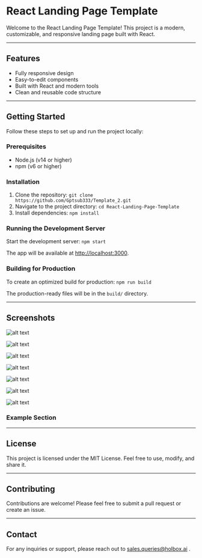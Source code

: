 # React Landing Page Template

Welcome to the React Landing Page Template! This project is a modern, customizable, and responsive landing page built with React.

---

## Features

- Fully responsive design
- Easy-to-edit components
- Built with React and modern tools
- Clean and reusable code structure

---

## Getting Started

Follow these steps to set up and run the project locally:

### Prerequisites
- Node.js (v14 or higher)
- npm (v6 or higher)

### Installation
1. Clone the repository: `git clone https://github.com/Gptsub333/Template_2.git`
2. Navigate to the project directory: `cd React-Landing-Page-Template`
3. Install dependencies: `npm install`

### Running the Development Server
Start the development server: `npm start`

The app will be available at [http://localhost:3000](http://localhost:3000).

### Building for Production
To create an optimized build for production: `npm run build`

The production-ready files will be in the `build/` directory.



---


## Screenshots
![alt text](<public/assets/Screenshot 2025-01-10 at 2.30.21 PM.png>)

![alt text](<public/assets/Screenshot 2025-01-10 at 2.30.46 PM.png>)

![alt text](<public/assets/Screenshot 2025-01-10 at 2.31.16 PM.png>)

![alt text](<public/assets/Screenshot 2025-01-10 at 2.31.30 PM.png>)

![alt text](<public/assets/Screenshot 2025-01-10 at 2.31.44 PM.png>)

![alt text](<public/assets/Screenshot 2025-01-10 at 2.31.56 PM.png>)

![alt text](<public/assets/Screenshot 2025-01-10 at 2.32.14 PM.png>)

### Example Section


---

## License

This project is licensed under the MIT License. Feel free to use, modify, and share it.

---

## Contributing

Contributions are welcome! Please feel free to submit a pull request or create an issue.

---

## Contact

For any inquiries or support, please reach out to sales.queries@holbox.ai .
